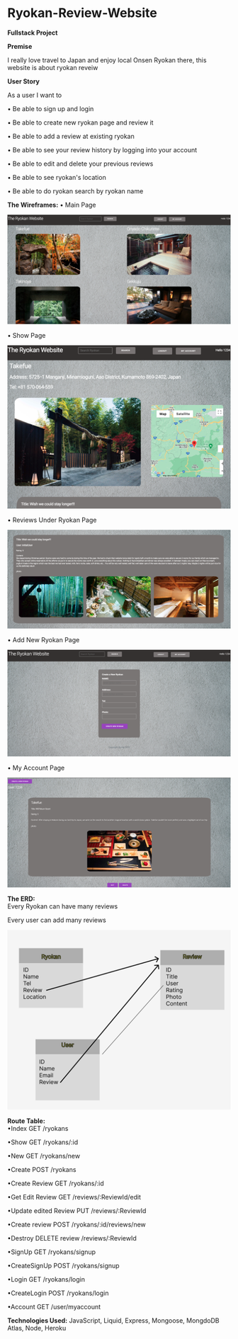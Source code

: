 # Ryokan-Review-Website

**Fullstack Project**

**Premise**

I really love travel to Japan and enjoy local Onsen Ryokan there, this website is about ryokan reveiw

**User Story**

As a user I want to

• Be able to sign up and login

• Be able to create new ryokan page and review it

• Be able to add a review at existing ryokan

• Be able to see your review history by logging into your account

• Be able to edit and delete your previous reviews

• Be able to see ryokan's location

• Be able to do ryokan search by ryokan name

**The Wireframes:**
• Main Page

![alt text](https://github.com/heysungj/Ryokan-Review-Website/blob/main/public/photos/main.jpg)

• Show Page

![alt text](https://github.com/heysungj/Ryokan-Review-Website/blob/main/public/photos/show.jpg)

• Reviews Under Ryokan Page

![alt text](https://github.com/heysungj/Ryokan-Review-Website/blob/main/public/photos/review.jpg)

• Add New Ryokan Page

![alt text](https://github.com/heysungj/Ryokan-Review-Website/blob/main/public/photos/new.jpg)

• My Account Page

![alt text](https://github.com/heysungj/Ryokan-Review-Website/blob/main/public/photos/account.jpg)

**The ERD:**  
Every Ryokan can have many reviews

Every user can add many reviews

![alt text](https://github.com/heysungj/Ryokan-Review-Website/blob/main/public/photos/ERD.jpg)

**Route Table:**  
•Index GET /ryokans

•Show GET /ryokans/:id

•New GET /ryokans/new

•Create POST /ryokans

•Create Review GET /ryokans/:id

•Get Edit Review GET /reviews/:ReviewId/edit

•Update edited Review PUT /reviews/:ReviewId

•Create review POST /ryokans/:id/reviews/new

•Destroy DELETE review /reviews/:ReviewId

•SignUp GET /ryokans/signup

•CreateSignUp POST /ryokans/signup

•Login GET /ryokans/login

•CreateLogin POST /ryokans/login

•Account GET /user/myaccount

**Technologies Used:**
JavaScript, Liquid, Express, Mongoose, MongdoDB Atlas, Node, Heroku
